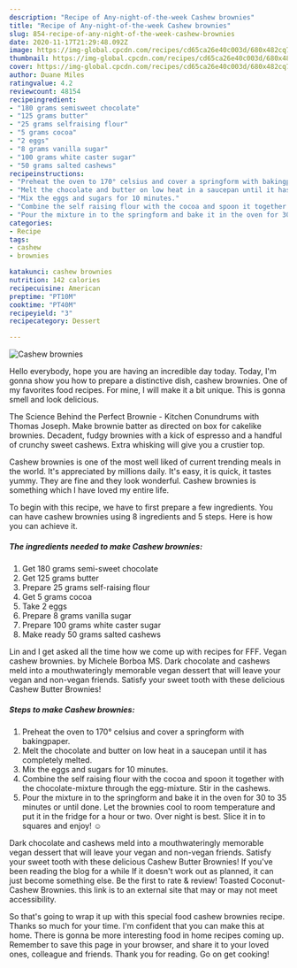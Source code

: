 ```yaml
---
description: "Recipe of Any-night-of-the-week Cashew brownies"
title: "Recipe of Any-night-of-the-week Cashew brownies"
slug: 854-recipe-of-any-night-of-the-week-cashew-brownies
date: 2020-11-17T21:29:48.092Z
image: https://img-global.cpcdn.com/recipes/cd65ca26e40c003d/680x482cq70/cashew-brownies-recipe-main-photo.jpg
thumbnail: https://img-global.cpcdn.com/recipes/cd65ca26e40c003d/680x482cq70/cashew-brownies-recipe-main-photo.jpg
cover: https://img-global.cpcdn.com/recipes/cd65ca26e40c003d/680x482cq70/cashew-brownies-recipe-main-photo.jpg
author: Duane Miles
ratingvalue: 4.2
reviewcount: 48154
recipeingredient:
- "180 grams semisweet chocolate"
- "125 grams butter"
- "25 grams selfraising flour"
- "5 grams cocoa"
- "2 eggs"
- "8 grams vanilla sugar"
- "100 grams white caster sugar"
- "50 grams salted cashews"
recipeinstructions:
- "Preheat the oven to 170° celsius and cover a springform with bakingpaper."
- "Melt the chocolate and butter on low heat in a saucepan until it has completely melted."
- "Mix the eggs and sugars for 10 minutes."
- "Combine the self raising flour with the cocoa and spoon it together with the chocolate-mixture through the egg-mixture. Stir in the cashews."
- "Pour the mixture in to the springform and bake it in the oven for 30 to 35 minutes or until done. Let the brownies cool to room temperature and put it in the fridge for a hour or two. Over night is best. Slice it in to squares and enjoy! ☺"
categories:
- Recipe
tags:
- cashew
- brownies

katakunci: cashew brownies 
nutrition: 142 calories
recipecuisine: American
preptime: "PT10M"
cooktime: "PT40M"
recipeyield: "3"
recipecategory: Dessert

---
```



![Cashew brownies](https://img-global.cpcdn.com/recipes/cd65ca26e40c003d/680x482cq70/cashew-brownies-recipe-main-photo.jpg)

Hello everybody, hope you are having an incredible day today. Today, I'm gonna show you how to prepare a distinctive dish, cashew brownies. One of my favorites food recipes. For mine, I will make it a bit unique. This is gonna smell and look delicious.

The Science Behind the Perfect Brownie - Kitchen Conundrums with Thomas Joseph. Make brownie batter as directed on box for cakelike brownies. Decadent, fudgy brownies with a kick of espresso and a handful of crunchy sweet cashews. Extra whisking will give you a crustier top.

Cashew brownies is one of the most well liked of current trending meals in the world. It's appreciated by millions daily. It's easy, it is quick, it tastes yummy. They are fine and they look wonderful. Cashew brownies is something which I have loved my entire life.


To begin with this recipe, we have to first prepare a few ingredients. You can have cashew brownies using 8 ingredients and 5 steps. Here is how you can achieve it.

<!--inarticleads1-->

##### The ingredients needed to make Cashew brownies:

1. Get 180 grams semi-sweet chocolate
1. Get 125 grams butter
1. Prepare 25 grams self-raising flour
1. Get 5 grams cocoa
1. Take 2 eggs
1. Prepare 8 grams vanilla sugar
1. Prepare 100 grams white caster sugar
1. Make ready 50 grams salted cashews


Lin and I get asked all the time how we come up with recipes for FFF. Vegan cashew brownies. by Michele Borboa MS. Dark chocolate and cashews meld into a mouthwateringly memorable vegan dessert that will leave your vegan and non-vegan friends. Satisfy your sweet tooth with these delicious Cashew Butter Brownies! 

<!--inarticleads2-->

##### Steps to make Cashew brownies:

1. Preheat the oven to 170° celsius and cover a springform with bakingpaper.
1. Melt the chocolate and butter on low heat in a saucepan until it has completely melted.
1. Mix the eggs and sugars for 10 minutes.
1. Combine the self raising flour with the cocoa and spoon it together with the chocolate-mixture through the egg-mixture. Stir in the cashews.
1. Pour the mixture in to the springform and bake it in the oven for 30 to 35 minutes or until done. Let the brownies cool to room temperature and put it in the fridge for a hour or two. Over night is best. Slice it in to squares and enjoy! ☺


Dark chocolate and cashews meld into a mouthwateringly memorable vegan dessert that will leave your vegan and non-vegan friends. Satisfy your sweet tooth with these delicious Cashew Butter Brownies! If you&#39;ve been reading the blog for a while If it doesn&#39;t work out as planned, it can just become something else. Be the first to rate &amp; review! Toasted Coconut-Cashew Brownies. this link is to an external site that may or may not meet accessibility. 

So that's going to wrap it up with this special food cashew brownies recipe. Thanks so much for your time. I'm confident that you can make this at home. There is gonna be more interesting food in home recipes coming up. Remember to save this page in your browser, and share it to your loved ones, colleague and friends. Thank you for reading. Go on get cooking!

